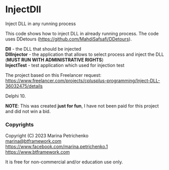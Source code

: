 # InjectDll
 Inject DLL in any running process
 
 This code shows how to inject DLL in already running process. The code uses DDetours (https://github.com/MahdiSafsafi/DDetours).
 
 **Dll** - the DLL that should be injected  
 **DllInjector** - the application that allows to select process and inject the DLL (**MUST RUN WITH ADMINISTRATIVE RIGHTS**)  
 **InjectTest** - test application which used for injection test
 
 The project based on this Freelancer request: https://www.freelancer.com/projects/cplusplus-programming/Inject-DLL-36032475/details
 
 Delphi 10.
 
 **NOTE**: This was created **just for fun**, I have not been paid for this project and did not win a bid.
 
 ### Copyrights

Copyright (C) 2023 Marina Petrichenko  
marina@btframework.com  
https://www.facebook.com/marina.petrichenko.1  
https://www.btframework.com
  
It is free for non-commercial and/or education use only.
